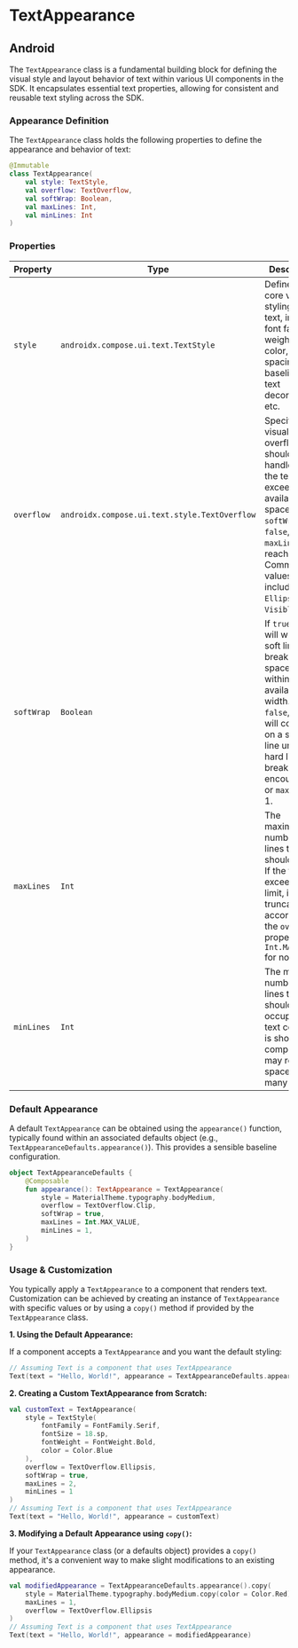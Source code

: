 # TextAppearance

## Android

The `TextAppearance` class is a fundamental building block for defining the visual style and layout behavior of text within various UI components in the SDK. It encapsulates essential text properties, allowing for consistent and reusable text styling across the SDK.

### Appearance Definition

The `TextAppearance` class holds the following properties to define the appearance and behavior of text:

```Kotlin
@Immutable
class TextAppearance(
    val style: TextStyle,
    val overflow: TextOverflow,
    val softWrap: Boolean,
    val maxLines: Int,
    val minLines: Int
)
```

### Properties

| Property     | Type                                   | Description                                                                                                                                                              |
|--------------|----------------------------------------|--------------------------------------------------------------------------------------------------------------------------------------------------------------------------|
| `style`      | `androidx.compose.ui.text.TextStyle`     | Defines the core visual styling of the text, including font family, weight, size, color, letter spacing, baseline shift, text decoration, etc.                            |
| `overflow`   | `androidx.compose.ui.text.style.TextOverflow` | Specifies how visual overflow should be handled when the text exceeds the available space and `softWrap` is `false`, or `maxLines` is reached. Common values include `Clip`, `Ellipsis`, and `Visible`. |
| `softWrap`   | `Boolean`                              | If `true`, text will wrap at soft line breaks (e.g., spaces) to fit within the available width. If `false`, text will continue on a single line unless a hard line break (`\n`) is encountered or `maxLines` is 1. |
| `maxLines`   | `Int`                                  | The maximum number of lines the text should span. If the text exceeds this limit, it will be truncated according to the `overflow` property. Use `Int.MAX_VALUE` for no limit. |
| `minLines`   | `Int`                                  | The minimum number of lines the text should occupy. If the text content is shorter, the component may reserve space for this many lines.                                 |

### Default Appearance

A default `TextAppearance` can be obtained using the `appearance()` function, typically found within an associated defaults object (e.g., `TextAppearanceDefaults.appearance()`). This provides a sensible baseline configuration.

```Kotlin
object TextAppearanceDefaults {
    @Composable
    fun appearance(): TextAppearance = TextAppearance(
        style = MaterialTheme.typography.bodyMedium,
        overflow = TextOverflow.Clip,
        softWrap = true,
        maxLines = Int.MAX_VALUE,
        minLines = 1,
    )
}
```

### Usage & Customization

You typically apply a `TextAppearance` to a component that renders text. Customization can be achieved by creating an instance of `TextAppearance` with specific values or by using a `copy()` method if provided by the `TextAppearance` class.

**1. Using the Default Appearance:**

If a component accepts a `TextAppearance` and you want the default styling:

```Kotlin
// Assuming Text is a component that uses TextAppearance 
Text(text = "Hello, World!", appearance = TextAppearanceDefaults.appearance())
```

**2. Creating a Custom TextAppearance from Scratch:**

```Kotlin
val customText = TextAppearance( 
    style = TextStyle( 
        fontFamily = FontFamily.Serif, 
        fontSize = 18.sp, 
        fontWeight = FontWeight.Bold, 
        color = Color.Blue 
    ), 
    overflow = TextOverflow.Ellipsis, 
    softWrap = true, 
    maxLines = 2, 
    minLines = 1
)
// Assuming Text is a component that uses TextAppearance 
Text(text = "Hello, World!", appearance = customText)
```

**3. Modifying a Default Appearance using `copy()`:**

If your `TextAppearance` class (or a defaults object) provides a `copy()` method, it's a convenient way to make slight modifications to an existing appearance.

```Kotlin
val modifiedAppearance = TextAppearanceDefaults.appearance().copy( 
    style = MaterialTheme.typography.bodyMedium.copy(color = Color.Red), // Change only the color
    maxLines = 1, 
    overflow = TextOverflow.Ellipsis 
)
// Assuming Text is a component that uses TextAppearance 
Text(text = "Hello, World!", appearance = modifiedAppearance)
```